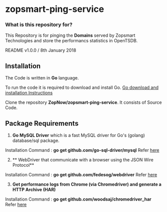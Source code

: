 # zopsmart-ping-service

### What is this repository for? ###
This Repository is for pinging the **Domains** served by Zopsmart Technologies and store the performancs statistics in OpenTSDB.

README v1.0.0 / 8th January 2018

## Installation

The Code is written in   **Go**  language.

To run the code it is required to download and install Go.  [Go download and installation Instructions](https://golang.org/doc/install)

Clone the repository **ZopNow/zopsmart-ping-service**. It consists of Source Code.

## Package Requirements

1. **Go MySQL Driver** which is a fast MySQL driver for Go's (golang) database/sql package.

Installation Command : **go get github.com/go-sql-driver/mysql** Refer [here](https://github.com/go-sql-driver/mysql/)

2.  ** WebDriver that communicate with a browser using the JSON Wire Protocol**

Installation Command : **go get github.com/fedesog/webdriver** Refer [here](https://github.com/fedesog/webdriver)

3. **Get performance logs from Chrome (via Chromedriver) and generate a HTTP Archive (HAR)**

Installation Command : **go get github.com/woodsaj/chromedriver_har** Refer [here](https://github.com/woodsaj/chromedriver_har)
 
